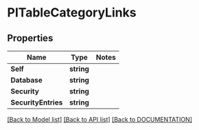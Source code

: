 # PITableCategoryLinks

## Properties
Name | Type | Notes
------------ | ------------- | -------------
**Self** | **string**
**Database** | **string**
**Security** | **string**
**SecurityEntries** | **string**

[[Back to Model list]](../../DOCUMENTATION.md#documentation-for-models) [[Back to API list]](../../DOCUMENTATION.md#documentation-for-api-endpoints) [[Back to DOCUMENTATION]](../../DOCUMENTATION.md)
